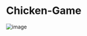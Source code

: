 # Chicken-Game

![image](https://github.com/user-attachments/assets/02724dbc-a609-406d-be93-ffa571b1f995)

